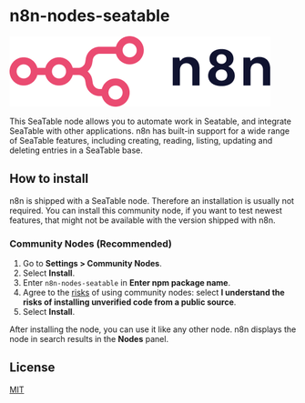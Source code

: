 # n8n-nodes-seatable

![n8n.io - Workflow Automation](https://raw.githubusercontent.com/n8n-io/n8n/master/assets/n8n-logo.png)

This SeaTable node allows you to automate work in Seatable, and integrate SeaTable with other applications. n8n has built-in support for a wide range of SeaTable features, including creating, reading, listing, updating and deleting entries in a SeaTable base.

## How to install

n8n is shipped with a SeaTable node. Therefore an installation is usually not required.
You can install this community node, if you want to test newest features, that might not be available with the version shipped with n8n.

### Community Nodes (Recommended)

1. Go to **Settings > Community Nodes**.
2. Select **Install**.
3. Enter `n8n-nodes-seatable` in **Enter npm package name**.
4. Agree to the [risks](https://docs.n8n.io/integrations/community-nodes/risks/) of using community nodes: select **I understand the risks of installing unverified code from a public source**.
5. Select **Install**.

After installing the node, you can use it like any other node. n8n displays the node in search results in the **Nodes** panel.

## License

[MIT](https://github.com/n8n-io/n8n-nodes-starter/blob/master/LICENSE.md)
